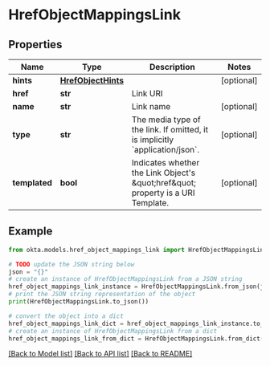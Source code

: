 # HrefObjectMappingsLink


## Properties

Name | Type | Description | Notes
------------ | ------------- | ------------- | -------------
**hints** | [**HrefObjectHints**](HrefObjectHints.md) |  | [optional] 
**href** | **str** | Link URI | 
**name** | **str** | Link name | [optional] 
**type** | **str** | The media type of the link. If omitted, it is implicitly &#x60;application/json&#x60;. | [optional] 
**templated** | **bool** | Indicates whether the Link Object&#39;s \&quot;href\&quot; property is a URI Template. | [optional] 

## Example

```python
from okta.models.href_object_mappings_link import HrefObjectMappingsLink

# TODO update the JSON string below
json = "{}"
# create an instance of HrefObjectMappingsLink from a JSON string
href_object_mappings_link_instance = HrefObjectMappingsLink.from_json(json)
# print the JSON string representation of the object
print(HrefObjectMappingsLink.to_json())

# convert the object into a dict
href_object_mappings_link_dict = href_object_mappings_link_instance.to_dict()
# create an instance of HrefObjectMappingsLink from a dict
href_object_mappings_link_from_dict = HrefObjectMappingsLink.from_dict(href_object_mappings_link_dict)
```
[[Back to Model list]](../README.md#documentation-for-models) [[Back to API list]](../README.md#documentation-for-api-endpoints) [[Back to README]](../README.md)


